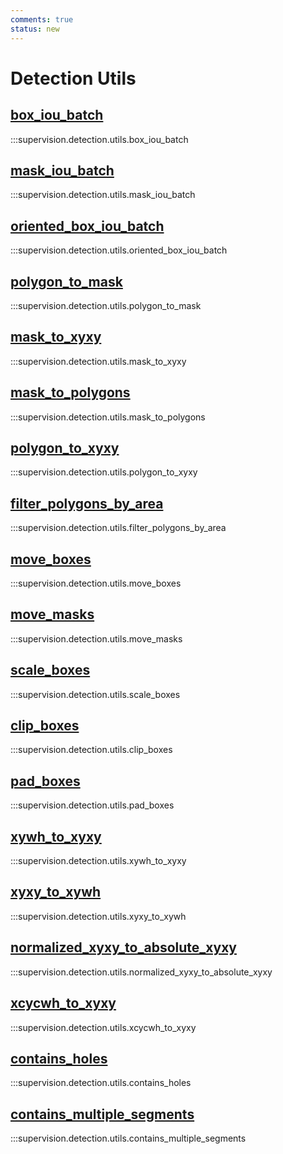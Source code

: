 ```yaml
---
comments: true
status: new
---
```


# Detection Utils

<div class="md-typeset">
  <h2><a href="#supervision.detection.utils.box_iou_batch">box_iou_batch</a></h2>
</div>

:::supervision.detection.utils.box_iou_batch

<div class="md-typeset">
  <h2><a href="#supervision.detection.utils.mask_iou_batch">mask_iou_batch</a></h2>
</div>

:::supervision.detection.utils.mask_iou_batch

<div class="md-typeset">
  <h2><a href="#supervision.detection.utils.oriented_box_iou_batch">oriented_box_iou_batch</a></h2>
</div>

:::supervision.detection.utils.oriented_box_iou_batch

<div class="md-typeset">
  <h2><a href="#supervision.detection.utils.polygon_to_mask">polygon_to_mask</a></h2>
</div>

:::supervision.detection.utils.polygon_to_mask

<div class="md-typeset">
  <h2><a href="#supervision.detection.utils.mask_to_xyxy">mask_to_xyxy</a></h2>
</div>

:::supervision.detection.utils.mask_to_xyxy

<div class="md-typeset">
  <h2><a href="#supervision.detection.utils.mask_to_polygons">mask_to_polygons</a></h2>
</div>

:::supervision.detection.utils.mask_to_polygons

<div class="md-typeset">
  <h2><a href="#supervision.detection.utils.polygon_to_xyxy">polygon_to_xyxy</a></h2>
</div>

:::supervision.detection.utils.polygon_to_xyxy

<div class="md-typeset">
  <h2><a href="#supervision.detection.utils.filter_polygons_by_area">filter_polygons_by_area</a></h2>
</div>

:::supervision.detection.utils.filter_polygons_by_area

<div class="md-typeset">
  <h2><a href="#supervision.detection.utils.move_boxes">move_boxes</a></h2>
</div>

:::supervision.detection.utils.move_boxes

<div class="md-typeset">
  <h2><a href="#supervision.detection.utils.move_masks">move_masks</a></h2>
</div>

:::supervision.detection.utils.move_masks

<div class="md-typeset">
  <h2><a href="#supervision.detection.utils.scale_boxes">scale_boxes</a></h2>
</div>

:::supervision.detection.utils.scale_boxes

<div class="md-typeset">
  <h2><a href="#supervision.detection.utils.clip_boxes">clip_boxes</a></h2>
</div>

:::supervision.detection.utils.clip_boxes

<div class="md-typeset">
  <h2><a href="#supervision.detection.utils.pad_boxes">pad_boxes</a></h2>
</div>

:::supervision.detection.utils.pad_boxes

<div class="md-typeset">
  <h2><a href="#supervision.detection.utils.xywh_to_xyxy">xywh_to_xyxy</a></h2>
</div>

:::supervision.detection.utils.xywh_to_xyxy

<div class="md-typeset">
  <h2><a href="#supervision.detection.utils.xyxy_to_xywh">xyxy_to_xywh</a></h2>
</div>

:::supervision.detection.utils.xyxy_to_xywh

<div class="md-typeset">
  <h2><a href="#supervision.detection.utils.normalized_xyxy_to_absolute_xyxy">normalized_xyxy_to_absolute_xyxy</a></h2>
</div>

:::supervision.detection.utils.normalized_xyxy_to_absolute_xyxy

<div class="md-typeset">
  <h2><a href="#supervision.detection.utils.xcycwh_to_xyxy">xcycwh_to_xyxy</a></h2>
</div>

:::supervision.detection.utils.xcycwh_to_xyxy

<div class="md-typeset">
  <h2><a href="#supervision.detection.utils.contains_holes">contains_holes</a></h2>
</div>

:::supervision.detection.utils.contains_holes

<div class="md-typeset">
  <h2><a href="#supervision.detection.utils.contains_multiple_segments">contains_multiple_segments</a></h2>
</div>

:::supervision.detection.utils.contains_multiple_segments
